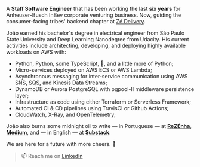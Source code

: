A **Staff Software Engineer** that has been working the last **six years** for Anheuser-Busch InBev corporate venturing business. Now, guiding the consumer-facing tribes' backend chapter at [Zé Delivery](https://ze.delivery).

João earned his bachelor's degree in electrical engineer from São Paulo State University and Deep Learning Nanodegree from Udacity. His current activities include architecting, developing, and deploying highly available workloads on AWS with:
- Python, Python, some TypeScript, 🐍, and a little more of Python;
- Micro-services deployed on AWS ECS or AWS Lambda;
- Asynchronous messaging for inter-service communication using AWS SNS, SQS, and Kinesis Data Streams;
- DynamoDB or Aurora PostgreSQL with pgpool-II middleware persistence layer;
- Infrastructure as code using either Terraform or Serverless Framework;
- Automated CI & CD pipelines using TravisCI or Github Actions;
- CloudWatch, X-Ray, and OpenTelemetry;

João also burns some midnight oil to write — in Portuguese — at [**ReZÉnha**](https://rezenha.ze.delivery), [**Medium**](https://medium.com/@flpStrri), and — in English — at [**Substack**](https://serverlesseng.substack.com).

We are here for a future with more cheers. 🍻

> 📫 Reach me on [LinkedIn](https://www.linkedin.com/in/flpstrri/)

